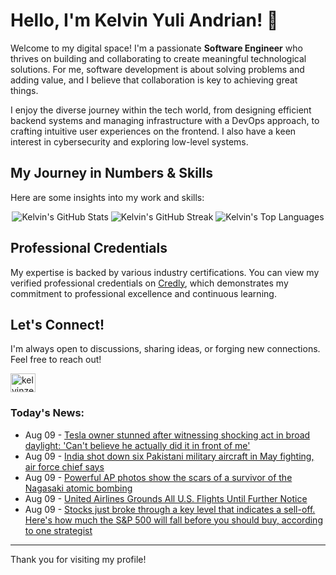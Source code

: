 # Hello, I'm Kelvin Yuli Andrian! 👋

Welcome to my digital space! I'm a passionate **Software Engineer** who thrives on building and collaborating to create meaningful technological solutions. For me, software development is about solving problems and adding value, and I believe that collaboration is key to achieving great things.

I enjoy the diverse journey within the tech world, from designing efficient backend systems and managing infrastructure with a DevOps approach, to crafting intuitive user experiences on the frontend. I also have a keen interest in cybersecurity and exploring low-level systems.

## My Journey in Numbers & Skills

Here are some insights into my work and skills:

<p align="center">
  <img src="https://github-readme-stats.vercel.app/api?username=kelvinzer0&show_icons=true&theme=radical" alt="Kelvin's GitHub Stats" />
  <img src="https://github-readme-streak-stats.herokuapp.com/?user=kelvinzer0&theme=radical" alt="Kelvin's GitHub Streak" />
  <img src="https://github-readme-stats.vercel.app/api/top-langs/?username=kelvinzer0&layout=compact&theme=radical" alt="Kelvin's Top Languages" />
</p>

## Professional Credentials

My expertise is backed by various industry certifications. You can view my verified professional credentials on [Credly](https://www.credly.com/users/kelvin-yuli-andrian/badges), which demonstrates my commitment to professional excellence and continuous learning.

## Let's Connect!

I'm always open to discussions, sharing ideas, or forging new connections. Feel free to reach out!

<p align="left">
    <a href="https://linkedin.com/in/kelvinzero" target="blank"><img align="center" src="https://cdn.jsdelivr.net/npm/simple-icons@3.0.1/icons/linkedin.svg" alt="kelvinzero" height="30" width="40" /></a>
</p>

### Today's News:

<!-- feed start -->
- Aug 09 - [Tesla owner stunned after witnessing shocking act in broad daylight: 'Can't believe he actually did it in front of me'](https://www.yahoo.com/news/articles/tesla-owner-stunned-witnessing-shocking-101500353.html)
- Aug 09 - [India shot down six Pakistani military aircraft in May fighting, air force chief says](https://www.yahoo.com/news/articles/india-shot-down-5-pakistani-074026620.html)
- Aug 09 - [Powerful AP photos show the scars of a survivor of the Nagasaki atomic bombing](https://www.yahoo.com/news/articles/powerful-ap-photos-show-scars-033407557.html)
- Aug 09 - [United Airlines Grounds All U.S. Flights Until Further Notice](https://www.yahoo.com/news/articles/united-airlines-grounds-u-flights-011553244.html)
- Aug 09 - [Stocks just broke through a key level that indicates a sell-off. Here's how much the S&P 500 will fall before you should buy, according to one strategist](https://finance.yahoo.com/news/stocks-just-broke-key-level-003805532.html)
<!-- feed end -->

---

Thank you for visiting my profile!